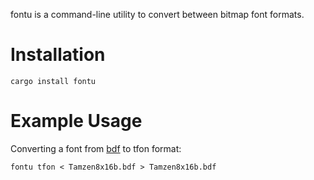 fontu is a command-line utility to convert between bitmap font formats.

# Installation

```shell
cargo install fontu
```

# Example Usage

Converting a font from [bdf] to tfon format:

```shell
fontu tfon < Tamzen8x16b.bdf > Tamzen8x16b.bdf
```


[bdf]: https://en.wikipedia.org/wiki/Glyph_Bitmap_Distribution_Format
